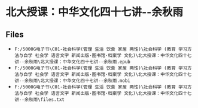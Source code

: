 # 北大授课：中华文化四十七讲--余秋雨

## Files

- `F:/5000G电子书\C01-社会科学(管理 生活 饮食 家居 两性)\社会科学 (教育 学习方法与自学 社会学 语言文字 新闻出版·图书馆·档案学 文化)\北大授课：中华文化四十七讲--余秋雨\北大授课：中华文化四十七讲--余秋雨.epub`
- `F:/5000G电子书\C01-社会科学(管理 生活 饮食 家居 两性)\社会科学 (教育 学习方法与自学 社会学 语言文字 新闻出版·图书馆·档案学 文化)\北大授课：中华文化四十七讲--余秋雨\北大授课：中华文化四十七讲--余秋雨.mobi`
- `F:/5000G电子书\C01-社会科学(管理 生活 饮食 家居 两性)\社会科学 (教育 学习方法与自学 社会学 语言文字 新闻出版·图书馆·档案学 文化)\北大授课：中华文化四十七讲--余秋雨\files.txt`
